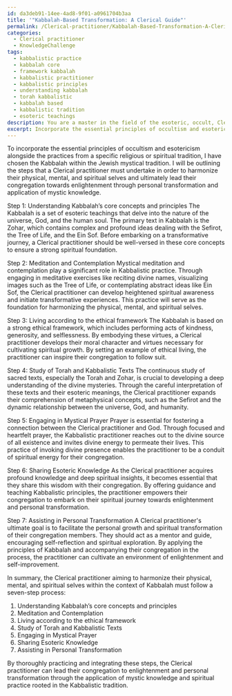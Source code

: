 ```yaml
---
id: da3deb91-14ee-4ad8-9f01-a0961704b3aa
title: '"Kabbalah-Based Transformation: A Clerical Guide"'
permalink: /Clerical-practitioner/Kabbalah-Based-Transformation-A-Clerical-Guide/
categories:
  - Clerical practitioner
  - KnowledgeChallenge
tags:
  - kabbalistic practice
  - kabbalah core
  - framework kabbalah
  - kabbalistic practitioner
  - kabbalistic principles
  - understanding kabbalah
  - torah kabbalistic
  - kabbalah based
  - kabbalistic tradition
  - esoteric teachings
description: You are a master in the field of the esoteric, occult, Clerical practitioner and Education. You are a writer of tests, challenges, books and deep knowledge on Clerical practitioner for initiates and students to gain deep insights and understanding from. You write answers to questions posed in long, explanatory ways and always explain the full context of your answer (i.e., related concepts, formulas, examples, or history), as well as the step-by-step thinking process you take to answer the challenges. Be rigorous and thorough, and summarize the key themes, ideas, and conclusions at the end.
excerpt: Incorporate the essential principles of occultism and esotericism alongside the practices from a specific religious or spiritual tradition of your choice, while outlining the steps that a Clerical practitioner must undertake in order to harmonize their physical, mental, and spiritual selves and ultimately lead their congregation towards enlightenment through personal transformation and application of mystic knowledge.
---
```

To incorporate the essential principles of occultism and esotericism alongside the practices from a specific religious or spiritual tradition, I have chosen the Kabbalah within the Jewish mystical tradition. I will be outlining the steps that a Clerical practitioner must undertake in order to harmonize their physical, mental, and spiritual selves and ultimately lead their congregation towards enlightenment through personal transformation and application of mystic knowledge.

Step 1: Understanding Kabbalah’s core concepts and principles
The Kabbalah is a set of esoteric teachings that delve into the nature of the universe, God, and the human soul. The primary text in Kabbalah is the Zohar, which contains complex and profound ideas dealing with the Sefirot, the Tree of Life, and the Ein Sof. Before embarking on a transformative journey, a Clerical practitioner should be well-versed in these core concepts to ensure a strong spiritual foundation.

Step 2: Meditation and Contemplation
Mystical meditation and contemplation play a significant role in Kabbalistic practice. Through engaging in meditative exercises like reciting divine names, visualizing images such as the Tree of Life, or contemplating abstract ideas like Ein Sof, the Clerical practitioner can develop heightened spiritual awareness and initiate transformative experiences. This practice will serve as the foundation for harmonizing the physical, mental, and spiritual selves.

Step 3: Living according to the ethical framework
The Kabbalah is based on a strong ethical framework, which includes performing acts of kindness, generosity, and selflessness. By embodying these virtues, a Clerical practitioner develops their moral character and virtues necessary for cultivating spiritual growth. By setting an example of ethical living, the practitioner can inspire their congregation to follow suit.

Step 4: Study of Torah and Kabbalistic Texts
The continuous study of sacred texts, especially the Torah and Zohar, is crucial to developing a deep understanding of the divine mysteries. Through the careful interpretation of these texts and their esoteric meanings, the Clerical practitioner expands their comprehension of metaphysical concepts, such as the Sefirot and the dynamic relationship between the universe, God, and humanity.

Step 5: Engaging in Mystical Prayer
Prayer is essential for fostering a connection between the Clerical practitioner and God. Through focused and heartfelt prayer, the Kabbalistic practitioner reaches out to the divine source of all existence and invites divine energy to permeate their lives. This practice of invoking divine presence enables the practitioner to be a conduit of spiritual energy for their congregation.

Step 6: Sharing Esoteric Knowledge
As the Clerical practitioner acquires profound knowledge and deep spiritual insights, it becomes essential that they share this wisdom with their congregation. By offering guidance and teaching Kabbalistic principles, the practitioner empowers their congregation to embark on their spiritual journey towards enlightenment and personal transformation.

Step 7: Assisting in Personal Transformation
A Clerical practitioner's ultimate goal is to facilitate the personal growth and spiritual transformation of their congregation members. They should act as a mentor and guide, encouraging self-reflection and spiritual exploration. By applying the principles of Kabbalah and accompanying their congregation in the process, the practitioner can cultivate an environment of enlightenment and self-improvement.

In summary, the Clerical practitioner aiming to harmonize their physical, mental, and spiritual selves within the context of Kabbalah must follow a seven-step process:

1. Understanding Kabbalah’s core concepts and principles
2. Meditation and Contemplation
3. Living according to the ethical framework
4. Study of Torah and Kabbalistic Texts
5. Engaging in Mystical Prayer
6. Sharing Esoteric Knowledge
7. Assisting in Personal Transformation

By thoroughly practicing and integrating these steps, the Clerical practitioner can lead their congregation to enlightenment and personal transformation through the application of mystic knowledge and spiritual practice rooted in the Kabbalistic tradition.
